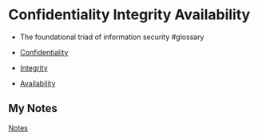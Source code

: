 # Confidentiality Integrity Availability
- The foundational triad of information security #glossary 

- [Confidentiality](confidentiality.md)
- [Integrity](integrity.md)
- [Availability](availability.md)
## My Notes
[Notes](mynotes/confidentiality-integrity-availability-notes.md)
